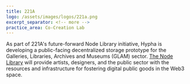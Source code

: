 ```yaml
---
title: 221A
logo: /assets/images/logos/221a.png
excerpt_separator: <!-- more -->
practice_area: Co-Creation Lab
---
```

As part of 221A's future-forward Node Library initiative, Hypha is developing a public-facing decentralized storage prototype for the Galleries, Libraries, Archives and Museums (GLAM) sector. [The Node Library]([url](https://221a.ca/project/node-library/)) will provide artists, designers, and the public sector with the resources and infrastructure for fostering digital public goods in the Web3 space.
